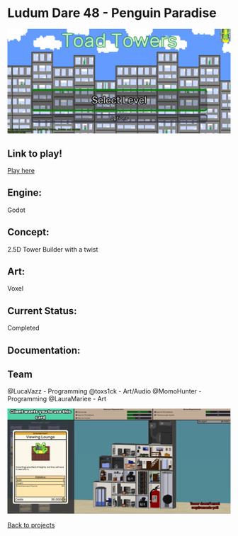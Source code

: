 # Ludum Dare 48 - Penguin Paradise

![ToadTowersBanner](ToadBanner.PNG)

## Link to play!
[Play here](https://green-game-17.gitlab.io/toad-towers-ld49-freeze)

## Engine:
Godot

## Concept:
2.5D Tower Builder with a twist
## Art: 
Voxel 

## Current Status:
Completed 

## Documentation:

## Team
@LucaVazz - Programming
@toxs1ck - Art/Audio
@MomoHunter - Programming
@LauraMariee - Art

![ToadTowersBanner](toadTowersBanner2.PNG)

[Back to projects](projects.md)
